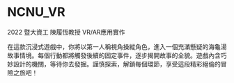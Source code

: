 # NCNU_VR
2022 暨大資工 陳履恆教授  VR/AR應用實作

在這款沉浸式遊戲中，你將以第一人稱視角操縱角色，進入一個充滿懸疑的海龜湯故事情境。每個行動都將觸發後續的固定事件，逐步揭開故事的全貌。遊戲內含巧妙設計的機關，等待你去發掘。謹慎探索，解鎖每個環節，享受這段精彩絕倫的冒險之旅吧！
